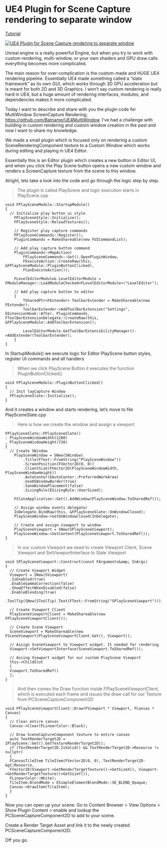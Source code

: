 # UE4 Plugin for Scene Capture rendering to separate window

[Tutorial](https://geodesic.tech/ue4-plugin-for-scene-capture-rendering-to-separate-window/)

[![UE4 Plugin for Scene Capture rendering to separate window](https://user-images.githubusercontent.com/6189196/53569672-039f0680-3b65-11e9-98c2-395a4d47af64.PNG)](https://www.youtube.com/watch?v=8tyCK89ceMM)

Unreal engine is a really powerful Engine, but when you try to work with custom rendering, multi-window, or your own shaders and GPU draw calls everything becomes more complicated.

The main reason for over-complication is the custom-made and HUGE UE4 rendering pipeline. Essentially UE4 made something called a “slate framework” as its own GUI, which works through 3D GPU acceleration but is meant for both 2D and 3D Graphics. I won’t say custom rendering is really hard in UE4, but a huge amount of rendering interfaces, modules, and dependencies makes it more complicated.

Today I want to describe and share with you the plugin code for MultiWindow ScreenCapture Rendering; https://github.com/Batname/UE4MultiWindow. I’ve had a challenge with building in custom rendering and custom window creation in the past and now I want to share my knowledge.

We made a small plugin which is focused only on rendering a custom SceneRenderingComponent texture to a Custom Window which works during editing and playing in UE4 Editor.

Essentially this is an Editor plugin which creates a new button in Editor UI, and when you click the Play Scene button opens a new custom window and renders a ScreenCapture texture from the scene to this window.

Alright, lets take a look into the code and go through the logic step by step.

> The plugin is called PlayScene and logic execution starts in PlayScene.cpp

```
void FPlaySceneModule::StartupModule()
{
  // Initialize play button ui style
	FPlaySceneStyle::Initialize();
	FPlaySceneStyle::ReloadTextures();

	// Register play capture commands
	FPlaySceneCommands::Register();
	PluginCommands = MakeShareable(new FUICommandList);

	// Add play capture button command
	PluginCommands->MapAction(
		FPlaySceneCommands::Get().OpenPluginWindow,
		FExecuteAction::CreateRaw(this, &FPlaySceneModule::PluginButtonClicked),
		FCanExecuteAction());

	FLevelEditorModule& LevelEditorModule = FModuleManager::LoadModuleChecked<FLevelEditorModule>("LevelEditor");

	// Add play capture button to editor
	{
		TSharedPtr<FExtender> ToolbarExtender = MakeShareable(new FExtender);
		ToolbarExtender->AddToolBarExtension("Settings", EExtensionHook::After, PluginCommands, FToolBarExtensionDelegate::CreateRaw(this, &FPlaySceneModule::AddToolbarExtension));

		LevelEditorModule.GetToolBarExtensibilityManager()->AddExtender(ToolbarExtender);
	}
}
```


In StartupModule() we execute logic for Editor PlayScene button styles, register UI commands and all handlers

> When we click PlayScene Button it executes the function PluginButtonClicked()

```
void FPlaySceneModule::PluginButtonClicked()
{
  // Init layCapture Window
  FPlaySceneSlate::Initialize();
}
```

And it creates a window and starts rendering, let’s move to file PlaySceneSlate.cpp

> Here is how we create the window and assign a viewport

```
FPlaySceneSlate::FPlaySceneSlate()
: PlaySceneWindowWidth(1280)
, PlaySceneWindowHeight(720)
{
  // Create SWindow
	PlaySceneWindow = SNew(SWindow)
		.Title(FText::FromString("PlaySceneWindow"))
		.ScreenPosition(FVector2D(0, 0))
		.ClientSize(FVector2D(PlaySceneWindowWidth, PlaySceneWindowHeight))
		.AutoCenter(EAutoCenter::PreferredWorkArea)
		.UseOSWindowBorder(true)
		.SaneWindowPlacement(false)
		.SizingRule(ESizingRule::UserSized);

	FSlateApplication::Get().AddWindow(PlaySceneWindow.ToSharedRef());

	// Assign window events delegator
	InDelegate.BindRaw(this, &FPlaySceneSlate::OnWindowClosed);
	PlaySceneWindow->SetOnWindowClosed(InDelegate);

	// Create and assign viewport to window
	PlaySceneViewport = SNew(SPlaySceneViewport);
	PlaySceneWindow->SetContent(PlaySceneViewport.ToSharedRef());
}
```

> In our custom Viewport we need to create Viewport Client, Scene Viewport and SetViewportInterface to Slate Viewport

```
void SPlaySceneViewport::Construct(const FArguments&amp; InArgs)
{
  // Create Viewport Widget
  Viewport = SNew(SViewport)
  .IsEnabled(true)
  .EnableGammaCorrection(false)
  .ShowEffectWhenDisabled(false)
  .EnableBlending(true)
  .ToolTip(SNew(SToolTip).Text(FText::FromString("SPlaySceneViewport")));

  // Create Viewport Client
  PlaySceneViewportClient = MakeShareable(new FPlaySceneViewportClient());

  // Create Scene Viewport
  SceneViewport = MakeShareable(new FSceneViewport(PlaySceneViewportClient.Get(), Viewport));

  // Assign SceneViewport to Viewport widget. It needed for rendering
  Viewport->SetViewportInterface(SceneViewport.ToSharedRef());

  // Assing Viewport widget for our custom PlayScene Viewport
  this->ChildSlot
  [
  Viewport.ToSharedRef()
  ];
}
```

> And then comes the Draw function inside FPlaySceneViewportClient, which is executed each frame and issues the draw call for our Texture from PCSceneCaptureComponent2D

```
void FPlaySceneViewportClient::Draw(FViewport * Viewport, FCanvas * Canvas)
{
  // Clear entire canvas
  Canvas->Clear(FLinearColor::Black);

  // Draw SceneCaptureComponent texture to entire canvas
  auto TextRenderTarget2D = IPlayScene::Get().GetTextureRenderTarget2D();
  if (TextRenderTarget2D.IsValid() && TextRenderTarget2D->Resource != nullptr)
  {
  FCanvasTileItem TileItem(FVector2D(0, 0), TextRenderTarget2D-&gt;Resource,
  FVector2D(Viewport->GetRenderTargetTexture()->GetSizeX(), Viewport->GetRenderTargetTexture()>GetSizeY()),
  FLinearColor::White);
  TileItem.BlendMode = ESimpleElementBlendMode::SE_BLEND_Opaque;
  Canvas->DrawItem(TileItem);
  }
}
```


Now you can open up your scene. Go to Content Browser > View Options > Show Plugin Content > enable and lookup the PCSceneCaptureComponent2D to add to your scene.

Create a Render Target Asset and link it to the newly created PCSceneCaptureComponent2D.

Off you go.
